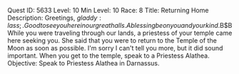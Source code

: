 Quest ID: 5633
Level: 10
Min Level: 10
Race: 8
Title: Returning Home
Description: Greetings, $gladdy:lass;. Good to see you here in our great halls. A blessing be on you and your kind.$B$BWhile you were traveling through our lands, a priestess of your temple came here seeking you. She said that you were to return to the Temple of the Moon as soon as possible. I'm sorry I can't tell you more, but it did sound important. When you get to the temple, speak to a Priestess Alathea.
Objective: Speak to Priestess Alathea in Darnassus.
